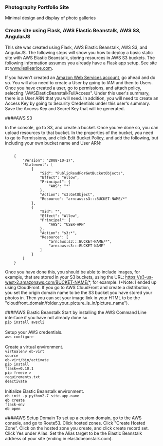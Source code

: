 ### Photography Portfolio Site
Minimal design and display of photo galleries

### Create site using Flask, AWS Elastic Beanstalk, AWS S3, AngularJS

This site was created using Flask, AWS Elastic Beanstalk, AWS S3, and AngularJS. The following steps will show you how to deploy a basic static site with AWS Elastic Beanstalk, storing resources in AWS S3 buckets. The following information assumes you already have a Flask app setup. See site at www.lesliearice.com.

If you haven't created an [Amazon Web Services account]("https://aws.amazon.com/"), go ahead and do so. You will also need to create a User by going to IAM and then to Users. Once you have created a user, go to permissions, and attach policy, selecting "AWSElasticBeanstalkFullAccess". Under this user's summary, there is a User ARN that you will need. In addition, you will need to create an Access Key by going to Security Credentials under this user's summary. Save the Access Key and Secret Key that will be generated.

####AWS S3

In the console, go to S3, and create a bucket. Once you've done so, you can upload resources to that bucket. In the properties of the bucket, you need to go to Permissions, and click Edit Bucket Policy, and add the following, but including your own bucket name and User ARN:
<pre><code>
    {
    	"Version": "2008-10-17",
    	"Statement": [
    		{
    			"Sid": "PublicReadForGetBucketObjects",
    			"Effect": "Allow",
    			"Principal": {
    				"AWS": "*"
    			},
    			"Action": "s3:GetObject",
    			"Resource": "arn:aws:s3:::BUCKET-NAME/*"
    		},
    		{
    			"Sid": "",
    			"Effect": "Allow",
    			"Principal": {
    				"AWS": "USER-ARN"
    			},
    			"Action": "s3:*",
    			"Resource": [
    				"arn:aws:s3:::BUCKET-NAME/*",
    				"arn:aws:s3:::BUCKET-NAME"
    			]
    		}
    	]
    }
</code></pre>

Once you have done this, you should be able to include images, for example, that are stored in your S3 buckets, using the URL: https://s3-us-west-2.amazonaws.com/BUCKET-NAME/*, for example. (*Note: I ended up using CloudFront. If you go to AWS CloudFront and create a distribution, you set the origin domain name to be the S3 bucket you have stored your photos in. Then you can set your image link in your HTML to be the "cloudfront_domain/folder_your_picture_is_in/picture_name"). 

####AWS Elastic Beanstalk
Start by installing the AWS Command Line interface if you have not already done so.  
<code>pip install awscli</code><br><br>
Setup your AWS credentials.  
<code>aws configure</code><br><br>
Create a virtual environment.  
<code>virtualenv eb-virt</code><br>
<code>source eb-virt/bin/activate</code><br>
<code>pip install flask==0.10.1</code><br>
<code>pip freeze > requirements.txt</code><br>
<code>deactivate</code><br><br>
Initialize Elastic Beanstalk environment.  
<code>eb init -p python2.7 site-app-name</code><br>
<code>eb create flask-env</code><br>
<code>eb open</code>

####AWS Setup Domain
To set up a custom domain, go to the AWS console, and go to Route53. Click hosted zones. Click "Create Hosted Zone". Click on the hosted zone you create, and click create record set. Click Yes under Alias. Set the Alias target to be the Elastic Beanstalk address of your site (ending in elasticbeanstalk.com).
